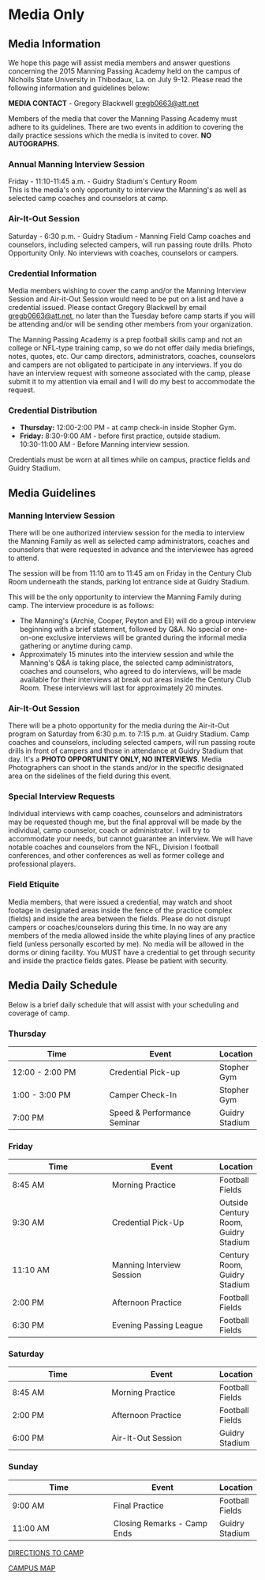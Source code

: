 Media Only
==========

Media Information
-----------------

We hope this page will assist media members and answer questions
concerning the 2015 Manning Passing Academy held on the campus of
Nicholls State University in Thibodaux, La. on July 9-12. Please read
the following information and guidelines below:

**MEDIA CONTACT** - Gregory Blackwell [gregb0663@att.net](mailto:gregb0663@att.net)

Members of the media that cover the Manning Passing Academy must adhere
to its guidelines. There are two events in addition to covering the
daily practice sessions which the media is invited to cover. **NO
AUTOGRAPHS.**

### Annual Manning Interview Session

Friday - 11:10-11:45 a.m. - Guidry Stadium's Century Room\
 This is the media's only opportunity to interview the Manning's as well
as selected camp coaches and counselors at camp.

### Air-It-Out Session

Saturday - 6:30 p.m. - Guidry Stadium - Manning Field Camp coaches and
counselors, including selected campers, will run passing route drills.
Photo Opportunity Only. No interviews with coaches, counselors or campers.

### Credential Information

Media members wishing to cover the camp and/or the Manning Interview
Session and Air-it-Out Session would need to be put on a list and have a
credential issued. Please contact Gregory Blackwell by email
[gregb0663@att.net](mailto:gregb0663@att.net), no later than the Tuesday
before camp starts if you will be attending and/or will be sending other
members from your organization.

The Manning Passing Academy is a prep football skills camp and not an
college or NFL-type training camp, so we do not offer daily media
briefings, notes, quotes, etc. Our camp directors, administrators,
coaches, counselors and campers are not obligated to participate in any
interviews. If you do have an interview request with someone associated
with the camp, please submit it to my attention via email and I will do
my best to accommodate the request.

### Credential Distribution

* **Thursday:** 12:00-2:00 PM - at camp check-in inside Stopher Gym.
* **Friday:** 8:30-9:00 AM - before first practice, outside stadium.  
  10:30-11:00 AM - Before Manning interview session.

Credentials must be worn at all times while on campus, practice fields
and Guidry Stadium.

Media Guidelines
----------------

### Manning Interview Session

There will be one authorized interview session for the media to
interview the Manning Family as well as selected camp administrators,
coaches and counselors that were requested in advance and the
interviewee has agreed to attend.

The session will be from 11:10 am to 11:45 am on Friday in the Century
Club Room underneath the stands, parking lot entrance side at Guidry
Stadium.

This will be the only opportunity to interview the Manning Family during
camp. The interview procedure is as follows:

* The Manning's (Archie, Cooper, Peyton and Eli) will do a group
  interview beginning with a brief statement, followed by Q&A. No
  special or one-on-one exclusive interviews will be granted during
  the informal media gathering or anytime during camp.
* Approximately 15 minutes into the interview session and while the
  Manning's Q&A is taking place, the selected camp administrators,
  coaches and counselors, who agreed to do interviews, will be made
  available for their interviews at break out areas inside the Century
  Club Room. These interviews will last for approximately 20 minutes.

### Air-It-Out Session

There will be a photo opportunity for the media during the Air-it-Out
program on Saturday from 6:30 p.m. to 7:15 p.m. at Guidry Stadium. Camp
coaches and counselors, including selected campers, will run passing
route drills in front of campers and those in attendance at Guidry
Stadium that day. It's a **PHOTO OPPORTUNITY ONLY, NO INTERVIEWS**.
Media Photographers can shoot in the stands and/or in the specific
designated area on the sidelines of the field during this event.

### Special Interview Requests

Individual interviews with camp coaches, counselors and administrators
may be requested though me, but the final approval will be made by the
individual, camp counselor, coach or administrator. I will try to
accommodate your needs, but cannot guarantee an interview. We will have
notable coaches and counselors from the NFL, Division I football
conferences, and other conferences as well as former college and
professional players.

### Field Etiquite

Media members, that were issued a credential, may watch and shoot
footage in designated areas inside the fence of the practice complex
(fields) and inside the area between the fields. Please do not disrupt
campers or coaches/counselors during this time. In no way are any
members of the media allowed inside the white playing lines of any
practice field (unless personally escorted by me). No media will be
allowed in the dorms or dining facility. You MUST have a credential to
get through security and inside the practice fields gates. Please be
patient with security.

Media Daily Schedule
--------------------

Below is a brief daily schedule that will assist with your
scheduling and coverage of camp.

### Thursday

<table class="table table-striped table-bordered">
  <thead>
    <tr>
      <th width="320">Time</th>
      <th width="320">Event</th>
      <th>Location</th>
    </tr>
  </thead>
  <tbody>
    <tr>
      <td>12:00 - 2:00 PM</td>
      <td>Credential Pick-up</td>
      <td>Stopher Gym</td>
    </tr>
    <tr>
      <td>1:00 - 3:00 PM</td>
      <td>Camper Check-In</td>
      <td>Stopher Gym</td>
    </tr>
    <tr>
      <td>7:00 PM</td>
      <td>Speed &amp; Performance Seminar</td>
      <td>Guidry Stadium</td>
    </tr>
  </tbody>
</table>

### Friday

<table class="table table-striped table-bordered">
  <thead>
    <tr>
      <th width="320">Time</th>
      <th width="320">Event</th>
      <th>Location</th>
    </tr>
  </thead>
  <tbody>
    <tr>
      <td>8:45 AM</td>
      <td>Morning Practice</td>
      <td>Football Fields</td>
    </tr>
    <tr>
      <td>9:30 AM</td>
      <td>Credential Pick-Up</td>
      <td>Outside Century Room, Guidry Stadium</td>
    </tr>
    <tr>
      <td>11:10 AM</td>
      <td>Manning Interview Session</td>
      <td>Century Room, Guidry Stadium</td>
    </tr>
    <tr>
      <td>2:00 PM</td>
      <td>Afternoon Practice</td>
      <td>Football Fields</td>
    </tr>
    <tr>
      <td>6:30 PM</td>
      <td>Evening Passing League</td>
      <td>Football Fields</td>
    </tr>
  </tbody>
</table>

### Saturday

<table class="table table-striped table-bordered">
  <thead>
    <tr>
      <th width="320">Time</th>
      <th width="320">Event</th>
      <th>Location</th>
    </tr>
  </thead>
  <tbody>
    <tr>
      <td>8:45 AM</td>
      <td>Morning Practice</td>
      <td>Football Fields</td>
    </tr>
    <tr>
      <td>2:00 PM</td>
      <td>Afternoon Practice</td>
      <td>Football Fields</td>
    </tr>
    <tr>
      <td>6:00 PM</td>
      <td>Air-It-Out Session</td>
      <td>Guidry Stadium</td>
    </tr>
  </tbody>
</table>

### Sunday

<table class="table table-striped table-bordered">
  <thead>
    <tr>
      <th width="320">Time</th>
      <th width="320">Event</th>
      <th>Location</th>
    </tr>
  </thead>
  <tbody>
    <tr>
      <td>9:00 AM</td>
      <td>Final Practice</td>
      <td>Football Fields</td>
    </tr>
    <tr>
      <td>11:00 AM</td>
      <td>Closing Remarks - Camp Ends</td>
      <td>Guidry Stadium</td>
    </tr>
  </tbody>
</table>

[DIRECTIONS TO CAMP](/page/directions)

[CAMPUS MAP](/page/campus-map)
